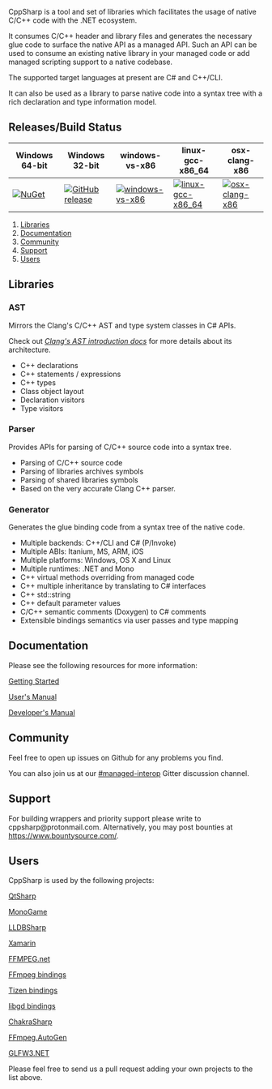 CppSharp is a tool and set of libraries which facilitates the usage of native C/C++ code
with the .NET ecosystem.

It consumes C/C++ header and library files and generates the 
necessary glue code to surface the native API as a managed API. Such an API can be
used to consume an existing native library in your managed code or add
managed scripting support to a native codebase.

The supported target languages at present are C# and C++/CLI.

It can also be used as a library to parse native code into a syntax tree with a
rich declaration and type information model.

## Releases/Build Status

|Windows 64-bit|Windows 32-bit| windows-vs-x86            | linux-gcc-x86_64            | osx-clang-x86               |
|---------------------------|---------------------------|---------------------------|-----------------------------|-----------------------------|
| [![NuGet](https://img.shields.io/nuget/v/CppSharp.svg)](https://www.nuget.org/packages/CppSharp/) | [![GitHub release](https://img.shields.io/github/release/mono/CppSharp.svg)](https://github.com/mono/CppSharp/releases) | [![windows-vs-x86](https://ci.appveyor.com/api/projects/status/5o9gxjcttuaup671/branch/master?svg=true)](https://ci.appveyor.com/project/tritao/CppSharp/branch/master) | [![linux-gcc-x86_64](https://travis-ci.org/mono/CppSharp.svg?branch=master)](https://travis-ci.org/mono/CppSharp) | [![osx-clang-x86](https://travis-ci.org/mono/CppSharp.svg?branch=master)](https://travis-ci.org/mono/CppSharp)

1. [Libraries](#libraries)
2. [Documentation](#documentation)
3. [Community](#community)
4. [Support](#support)
5. [Users](#users)

## Libraries

### AST 

Mirrors the Clang's C/C++ AST and type system classes in C# APIs.

Check out [_Clang's AST introduction docs_](http://clang.llvm.org/docs/IntroductionToTheClangAST.html) for more details about its architecture.
 
 * C++ declarations
 * C++ statements / expressions
 * C++ types
 * Class object layout
 * Declaration visitors
 * Type visitors

### Parser

Provides APIs for parsing of C/C++ source code into a syntax tree.

* Parsing of C/C++ source code
* Parsing of libraries archives symbols
* Parsing of shared libraries symbols 
* Based on the very accurate Clang C++ parser.

### Generator

Generates the glue binding code from a syntax tree of the native code.
 
 * Multiple backends: C++/CLI and C# (P/Invoke)
 * Multiple ABIs: Itanium, MS, ARM, iOS
 * Multiple platforms: Windows, OS X and Linux
 * Multiple runtimes: .NET and Mono
 * C++ virtual methods overriding from managed code
 * C++ multiple inheritance by translating to C# interfaces
 * C++ std::string
 * C++ default parameter values
 * C/C++ semantic comments (Doxygen) to C# comments
 * Extensible bindings semantics via user passes and type mapping 

## Documentation

Please see the following resources for more information:

[Getting Started](docs/GettingStarted.md)

[User's Manual](docs/UsersManual.md)

[Developer's Manual](docs/DevManual.md)

## Community

Feel free to open up issues on Github for any problems you find.

You can also join us at our [#managed-interop](https://gitter.im/managed-interop) Gitter discussion channel.

## Support

For building wrappers and priority support please write to &#99;&#112;&#112;&#115;&#104;&#97;&#114;&#112;&#64;&#112;&#114;&#111;&#116;&#111;&#110;&#109;&#97;&#105;&#108;&#46;&#99;&#111;&#109;.
Alternatively, you may post bounties at https://www.bountysource.com/.

## Users

CppSharp is used by the following projects:

[QtSharp](https://gitlab.com/ddobrev/QtSharp)

[MonoGame](https://github.com/mono/MonoGame)

[LLDBSharp](https://github.com/tritao/LLDBSharp)

[Xamarin](http://xamarin.com/)

[FFMPEG.net](https://github.com/crazyender/FFMPEG.net)

[FFmpeg bindings](https://github.com/InitialForce/FFmpeg_bindings)

[Tizen bindings](https://github.com/kitsilanosoftware/CppSharpTizen)

[libgd bindings](https://github.com/imazen/deprecated-gd-bindings-generator-old)

[ChakraSharp](https://github.com/baristalabs/ChakraSharp)

[FFmpeg.AutoGen](https://github.com/Ruslan-B/FFmpeg.AutoGen)

[GLFW3.NET](https://github.com/realvictorprm/GLFW3.NET)

Please feel free to send us a pull request adding your own projects to the list above.
